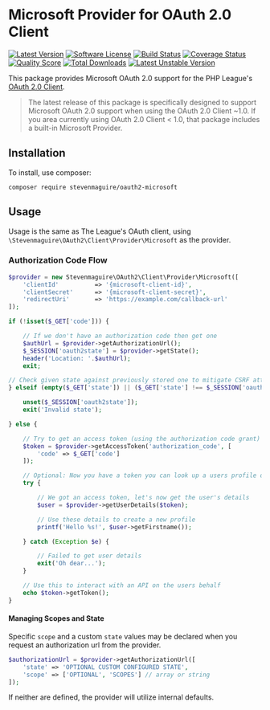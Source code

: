 # Microsoft Provider for OAuth 2.0 Client
[![Latest Version](https://img.shields.io/github/release/stevenmaguire/oauth2-microsoft.svg?style=flat-square)](https://github.com/stevenmaguire/oauth2-microsoft/releases)
[![Software License](https://img.shields.io/badge/license-MIT-brightgreen.svg?style=flat-square)](LICENSE.md)
[![Build Status](https://img.shields.io/travis/stevenmaguire/oauth2-microsoft/master.svg?style=flat-square)](https://travis-ci.org/stevenmaguire/oauth2-microsoft)
[![Coverage Status](https://img.shields.io/scrutinizer/coverage/g/stevenmaguire/oauth2-microsoft.svg?style=flat-square)](https://scrutinizer-ci.com/g/stevenmaguire/oauth2-microsoft/code-structure)
[![Quality Score](https://img.shields.io/scrutinizer/g/stevenmaguire/oauth2-microsoft.svg?style=flat-square)](https://scrutinizer-ci.com/g/stevenmaguire/oauth2-microsoft)
[![Total Downloads](https://img.shields.io/packagist/dt/stevenmaguire/oauth2-microsoft.svg?style=flat-square)](https://packagist.org/packages/stevenmaguire/oauth2-microsoft)
[![Latest Unstable Version](https://img.shields.io/packagist/vpre/stevenmaguire/oauth2-microsoft.svg)](https://packagist.org/packages/stevenmaguire/oauth2-microsoft)

This package provides Microsoft OAuth 2.0 support for the PHP League's [OAuth 2.0 Client](https://github.com/thephpleague/oauth2-client).

> The latest release of this package is specifically designed to support Microsoft OAuth 2.0 support when using the OAuth 2.0 Client ~1.0.
> If you area currently using OAuth 2.0 Client < 1.0, that package includes a built-in Microsoft Provider.

## Installation

To install, use composer:

```
composer require stevenmaguire/oauth2-microsoft
```

## Usage

Usage is the same as The League's OAuth client, using `\Stevenmaguire\OAuth2\Client\Provider\Microsoft` as the provider.

### Authorization Code Flow

```php
$provider = new Stevenmaguire\OAuth2\Client\Provider\Microsoft([
    'clientId'          => '{microsoft-client-id}',
    'clientSecret'      => '{microsoft-client-secret}',
    'redirectUri'       => 'https://example.com/callback-url'
]);

if (!isset($_GET['code'])) {

    // If we don't have an authorization code then get one
    $authUrl = $provider->getAuthorizationUrl();
    $_SESSION['oauth2state'] = $provider->getState();
    header('Location: '.$authUrl);
    exit;

// Check given state against previously stored one to mitigate CSRF attack
} elseif (empty($_GET['state']) || ($_GET['state'] !== $_SESSION['oauth2state'])) {

    unset($_SESSION['oauth2state']);
    exit('Invalid state');

} else {

    // Try to get an access token (using the authorization code grant)
    $token = $provider->getAccessToken('authorization_code', [
        'code' => $_GET['code']
    ]);

    // Optional: Now you have a token you can look up a users profile data
    try {

        // We got an access token, let's now get the user's details
        $user = $provider->getUserDetails($token);

        // Use these details to create a new profile
        printf('Hello %s!', $user->getFirstname());

    } catch (Exception $e) {

        // Failed to get user details
        exit('Oh dear...');
    }

    // Use this to interact with an API on the users behalf
    echo $token->getToken();
}
```

#### Managing Scopes and State

Specific `scope` and a custom `state` values may be declared when you request an authorization url from the provider.

```php
$authorizationUrl = $provider->getAuthorizationUrl([
    'state' => 'OPTIONAL CUSTOM CONFIGURED STATE',
    'scope' => ['OPTIONAL', 'SCOPES'] // array or string
]);
```
If neither are defined, the provider will utilize internal defaults.


